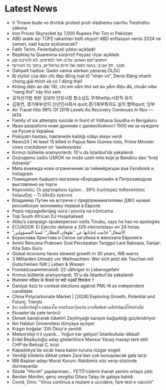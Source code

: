 # Latest News
-  V Trnave bude vo štvrtok protest proti vládnemu návrhu Trestného zákona
-  Iron Prices Skyrocket by 7,000 Rupees Per Ton in Pakistan
-  ABD aralık ayı TÜFE rakamları belli oluyor! ABD enflasyon verisi 2024 ne zaman, saat kaçta açıklanacak?
-  Fatih Terim, Fenerbahçeli yıldızı açıkladı!
-  Beşiktaş'ta Quaresma sürprizi! Feyyaz Uçar açıkladı
-  התפוצ'יפס האהוב עלינו חזר למדפים. לא להרבה זמן
-  סנטי, תל אביב: בועה חמה של חיים נורמליים, בתוך כל הטירוף
-  Dəhşətli hadisə: Qadın vanna alarkən yanaraq ÖLDÜ
-  Bị stylist của dàn chị đẹp đồng loạt tố "nhận vơ", Denis Đặng nhanh chóng giải thích và có 1 động thái!
-  Không diện áo dài Tết, chị em sắm thử set áo yếm điệu đà, chuẩn vibe "nàng thơ" này thử xem
-  공직선거법 위반 김보라 안성시장 항소심도 무죄hellip;시장직 유지
-  김동연, 경기북부상의 신년인사회서 quot;경기북부특자도 설치 협력quot; 당부
-  Air Travel Hits 99% Of 2019 Levels As Recovery Continues In Nov — IATA
-  Family of six attempts suicide in front of Vidhana Soudha in Bengaluru
-  Иран разработи нови дронове с далекобойност 1500 км за нуждите на Русия в Украйна
-  Psikiyatri hastası, hastanede kaldığı odayı ateşe verdi
-  News24 | At least 15 killed in Papua New Guinea riots, Prime Minister vows crackdown on 'lawlessness'
-  Kırmızı bültenle aranıyorlardı; 10'u da İstanbul'da yakalandı
-  Doznajemo zašto USKOK ne može uzeti mito koje je Bandiću dao “kralj Adventa”
-  Meta въвежда нови ограничения за тийнейджъри във Facebook и Instagram
-  Помещение бывшего магазина «Бородинский» в Петрозаводске выставлено на торги
-  Κορονοϊός: Οι χορτοφάγοι έχουν… 39% λιγότερες πιθανότητες λοίμωξης – Τι έδειξε έρευνα
-  Владимир Путин на встрече с предпринимателями ДФО назвал российскую экономику первой в Европе
-  Popis najzagađenijeg voća i povrća na tržnicama
-  Top South African DJ Hospitalised
-  Atiku’s campaign spokesperson visits Tinubu, says he has no apologies
-  ECUADOR: El Ejército detiene a 329 «terroristas» en 24 horas
-  "الأشغال" قدّمت إجاباتها عن "طوفان المطار": لسنا المسؤولين
-  Борислава Христова и Сепси загубиха в женската Евролига
-  Amini Rencana Prabowo Soal Percepatan Tanggul Laut Raksasa, Ganjar: Kita Satu Guru
-  Global economy faces slowest growth in 30 years, WB warns
-  3 Milliarden Umsatz vor Weihnachten: Wer sich jetzt die Taschen mit Gutscheinen füllt | Leben & Wissen
-  Frontalzusammenstoß: 22-Jähriger in Lebensgefahr
-  Kırmızı bültenle aranıyorlardı; 10'u da İstanbul'da yakalandı
-  विधानसभा स्पीकर के फैसले पर क्यों भड़की शिवसेना ?
-  Daniyal Aziz to contest elections against PML-N as independent candidate
-  China Polycarbonate Market | [2028] Exploring Growth, Potential and Future, Trends
-  ช้าง บอดี้การ์ดคู่ใจ แม่แตงโม ยอมรับเมาจุ๊บแก้ม แจงสัมพันธ์-เคลียร์ปมแม๊ให้หย่าเมีย
-  Ekvador'da çete terörü!
-  Ekmek bandırarak tüketin! Zeytinyağlı karışım bağışıklığı güçlendiriyor
-  İbn Haldun Üniversitesi dünyaya açılıyor
-  Kızgın boğalar ‘Zilli Öküz'e yenildi
-  Meteoroloji il il uyardı... Yoğun kar geliyor! İstanbullular dikkat!
-  Erdal Beşikçioğlu aday gösterilince Mansur Yavaş masayı terk etti! CHP'de Behzat Ç. krizi
-  Kapadokya'da sıcak hava balon turuna rüzgar engeli
-  Verdiği kilolarla dikkat çeken Zara'dan çok konuşulacak gala tarzı
-  İBB Başkan adayı Murat Kurum: Rakibimiz söz verip sözünde durmayanlar
-  Sözde "Hicret" yapılanması... FETÖ'cülerin ihanet yemini ortaya çıktı
-  Berdan Mardini, genç sevgilisi Dilara Talay ile galaya katıldı
-  Covid, Oms: "Virus continua a mutare e uccidere, fare test e vaccini"
